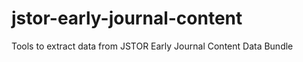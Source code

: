 jstor-early-journal-content
===========================

Tools to extract data from JSTOR Early Journal Content Data Bundle